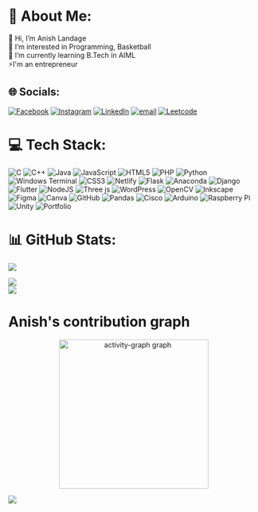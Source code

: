 # 💫 About Me:
👋 Hi, I’m Anish Landage<br>👀 I’m interested in Programming, Basketball<br>🌱 I’m currently learning B.Tech in AIML<br>⚡I'm an entrepreneur


## 🌐 Socials:
[![Facebook](https://img.shields.io/badge/Facebook-1877F2?style=for-the-badge&logo=facebook&logoColor=white%22/%3E%3C/a)](https://facebook.com/anish.landage.33) 
[![Instagram](https://img.shields.io/badge/Instagram-E4405F?style=for-the-badge&logo=instagram&logoColor=white)](https://instagram.com/anishlandage) 
[![LinkedIn](https://img.shields.io/badge/-LinkedIn-blue?style=flat-square&logo=Linkedin&logoColor=white%22/%3E%3C/a)](https://www.linkedin.com/in/anish-landage-774511298/) 
[![email](https://img.shields.io/badge/Gmail-D14836?style=for-the-badge&logo=gmail&logoColor=white)](mailto:anishlandage007@gmail.com) 
[![Leetcode](https://img.shields.io/badge/LeetCode-000000?style=for-the-badge&logo=LeetCode&logoColor=)](https://www.leetcode.com/anishlandage)

# 💻 Tech Stack:
![C](https://img.shields.io/badge/c-%2300599C.svg?style=for-the-badge&logo=c&logoColor=white) ![C++](https://img.shields.io/badge/c++-%2300599C.svg?style=for-the-badge&logo=c%2B%2B&logoColor=white) ![Java](https://img.shields.io/badge/java-%23ED8B00.svg?style=for-the-badge&logo=openjdk&logoColor=white) ![JavaScript](https://img.shields.io/badge/javascript-%23323330.svg?style=for-the-badge&logo=javascript&logoColor=%23F7DF1E) ![HTML5](https://img.shields.io/badge/html5-%23E34F26.svg?style=for-the-badge&logo=html5&logoColor=white) ![PHP](https://img.shields.io/badge/php-%23777BB4.svg?style=for-the-badge&logo=php&logoColor=white) ![Python](https://img.shields.io/badge/python-3670A0?style=for-the-badge&logo=python&logoColor=ffdd54) ![Windows Terminal](https://img.shields.io/badge/Windows%20Terminal-%234D4D4D.svg?style=for-the-badge&logo=windows-terminal&logoColor=white) ![CSS3](https://img.shields.io/badge/css3-%231572B6.svg?style=for-the-badge&logo=css3&logoColor=white) ![Netlify](https://img.shields.io/badge/netlify-%23000000.svg?style=for-the-badge&logo=netlify&logoColor=#00C7B7) ![Flask](https://img.shields.io/badge/flask-%23000.svg?style=for-the-badge&logo=flask&logoColor=white) ![Anaconda](https://img.shields.io/badge/Anaconda-%2344A833.svg?style=for-the-badge&logo=anaconda&logoColor=white) ![Django](https://img.shields.io/badge/django-%23092E20.svg?style=for-the-badge&logo=django&logoColor=white) ![Flutter](https://img.shields.io/badge/Flutter-%2302569B.svg?style=for-the-badge&logo=Flutter&logoColor=white) ![NodeJS](https://img.shields.io/badge/node.js-6DA55F?style=for-the-badge&logo=node.js&logoColor=white) ![Three js](https://img.shields.io/badge/threejs-black?style=for-the-badge&logo=three.js&logoColor=white) ![WordPress](https://img.shields.io/badge/WordPress-%23117AC9.svg?style=for-the-badge&logo=WordPress&logoColor=white) ![OpenCV](https://img.shields.io/badge/opencv-%23white.svg?style=for-the-badge&logo=opencv&logoColor=white) ![Inkscape](https://img.shields.io/badge/Inkscape-e0e0e0?style=for-the-badge&logo=inkscape&logoColor=080A13) ![Figma](https://img.shields.io/badge/figma-%23F24E1E.svg?style=for-the-badge&logo=figma&logoColor=white) ![Canva](https://img.shields.io/badge/Canva-%2300C4CC.svg?style=for-the-badge&logo=Canva&logoColor=white) ![GitHub](https://img.shields.io/badge/github-%23121011.svg?style=for-the-badge&logo=github&logoColor=white) ![Pandas](https://img.shields.io/badge/pandas-%23150458.svg?style=for-the-badge&logo=pandas&logoColor=white) ![Cisco](https://img.shields.io/badge/cisco-%23049fd9.svg?style=for-the-badge&logo=cisco&logoColor=black) ![Arduino](https://img.shields.io/badge/-Arduino-00979D?style=for-the-badge&logo=Arduino&logoColor=white) ![Raspberry Pi](https://img.shields.io/badge/-Raspberry_Pi-C51A4A?style=for-the-badge&logo=Raspberry-Pi) ![Unity](https://img.shields.io/badge/unity-%23000000.svg?style=for-the-badge&logo=unity&logoColor=white) ![Portfolio](https://img.shields.io/badge/Portfolio-%23000000.svg?style=for-the-badge&logo=firefox&logoColor=#FF7139)
# 📊 GitHub Stats:
![](https://github-readme-stats.vercel.app/api?username=AlphaBeta07&theme=gruvbox_light&hide_border=false&include_all_commits=true&count_private=true)<br>

![](https://nirzak-streak-stats.vercel.app/?user=AlphaBeta07&theme=gruvbox_light&hide_border=false)<br/>
![](https://github-readme-stats.vercel.app/api/top-langs/?username=AlphaBeta07&theme=gruvbox_light&hide_border=false&include_all_commits=true&count_private=true&layout=compact)

# Anish's contribution graph
<div align="center">
  <img src="https://github-readme-activity-graph.vercel.app/graph?username=AlphaBeta07&radius=16&theme=react&area=true&order=5" height="300" alt="activity-graph graph"  />
</div>

<p align="left"> <img src="https://komarev.com/ghpvc/?username=Alphabeta07&label=Profile%20views&color=0e75b6&style=flat"/> </p>
